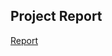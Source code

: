## Project Report
[Report](https://github.com/atique38/System_Project/blob/master/report_system_project.pdf)

